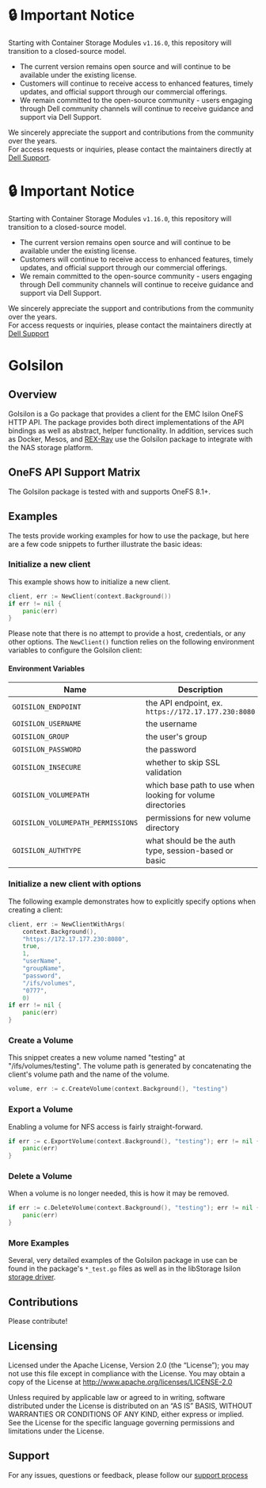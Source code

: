# :lock: **Important Notice**
Starting with Container Storage Modules `v1.16.0`, this repository will transition to a closed-source model.<br>
* The current version remains open source and will continue to be available under the existing license.
* Customers will continue to receive access to enhanced features, timely updates, and official support through our commercial offerings.
* We remain committed to the open-source community - users engaging through Dell community channels will continue to receive guidance and support via Dell Support.

We sincerely appreciate the support and contributions from the community over the years.<br>
For access requests or inquiries, please contact the maintainers directly at [Dell Support](https://www.dell.com/support/kbdoc/en-in/000188046/container-storage-interface-csi-drivers-and-container-storage-modules-csm-how-to-get-support).

# :lock: **Important Notice**
Starting with Container Storage Modules `v1.16.0`, this repository will transition to a closed-source model.<br>
* The current version remains open source and will continue to be available under the existing license.
* Customers will continue to receive access to enhanced features, timely updates, and official support through our commercial offerings.
* We remain committed to the open-source community - users engaging through Dell community channels will continue to receive guidance and support via Dell Support.

We sincerely appreciate the support and contributions from the community over the years.<br>
For access requests or inquiries, please contact the maintainers directly at [Dell Support](https://www.dell.com/support/kbdoc/en-in/000188046/container-storage-interface-csi-drivers-and-container-storage-modules-csm-how-to-get-support)

# GoIsilon

## Overview

GoIsilon is a Go package that provides a client for the EMC Isilon OneFS HTTP
API. The package provides both direct implementations of the API bindings as
well as abstract, helper functionality. In addition, services such as Docker,
Mesos, and [REX-Ray](http://rexray.readthedocs.io/) use the GoIsilon package
to integrate with the NAS storage platform.

## OneFS API Support Matrix

The GoIsilon package is tested with and supports OneFS 8.1+.

## Examples

The tests provide working examples for how to use the package, but here are
a few code snippets to further illustrate the basic ideas:

### Initialize a new client

This example shows how to initialize a new client.

```go
client, err := NewClient(context.Background())
if err != nil {
	panic(err)
}
```

Please note that there is  no attempt to provide a host, credentials, or any
other options. The `NewClient()` function relies on the following environment
variables to configure the GoIsilon client:

#### Environment Variables

Name | Description
---- | -----------
`GOISILON_ENDPOINT`   | the API endpoint, ex. `https://172.17.177.230:8080`
`GOISILON_USERNAME`   | the username
`GOISILON_GROUP`      | the user's group
`GOISILON_PASSWORD`   | the password
`GOISILON_INSECURE`   | whether to skip SSL validation
`GOISILON_VOLUMEPATH` | which base path to use when looking for volume directories
`GOISILON_VOLUMEPATH_PERMISSIONS` | permissions for new volume directory
`GOISILON_AUTHTYPE` | what should be the auth type, session-based or basic

### Initialize a new client with options

The following example demonstrates how to explicitly specify options when
creating a client:

```go
client, err := NewClientWithArgs(
	context.Background(),
	"https://172.17.177.230:8080",
	true,
	1,
	"userName",
	"groupName",
	"password",
	"/ifs/volumes",
	"0777",
	0)
if err != nil {
	panic(err)
}
```

### Create a Volume

This snippet creates a new volume named "testing" at "/ifs/volumes/testing".
The volume path is generated by concatenating the client's volume path and the
name of the volume.

```go
volume, err := c.CreateVolume(context.Background(), "testing")
```

### Export a Volume

Enabling a volume for NFS access is fairly straight-forward.

```go
if err := c.ExportVolume(context.Background(), "testing"); err != nil {
	panic(err)
}
```

### Delete a Volume

When a volume is no longer needed, this is how it may be removed.

```go
if err := c.DeleteVolume(context.Background(), "testing"); err != nil {
	panic(err)
}
```

### More Examples

Several, very detailed examples of the GoIsilon package in use can be found in
the package's `*_test.go` files as well as in the libStorage Isilon
[storage driver](https://github.com/rexray/rexray/blob/master/libstorage/drivers/storage/isilon/storage/isilon_storage.go).

## Contributions

Please contribute!

## Licensing

Licensed under the Apache License, Version 2.0 (the “License”); you may not use
this file except in compliance with the License. You may obtain a copy of the
License at <http://www.apache.org/licenses/LICENSE-2.0>

Unless required by applicable law or agreed to in writing, software distributed
under the License is distributed on an “AS IS” BASIS, WITHOUT WARRANTIES OR
CONDITIONS OF ANY KIND, either express or implied. See the License for the
specific language governing permissions and limitations under the License.

## Support

For any issues, questions or feedback, please follow our [support process](https://github.com/dell/csm/blob/main/docs/SUPPORT.md)
